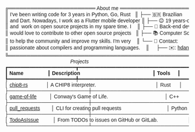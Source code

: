 <pre style="font-family:Helvetica">╔════════════════════════ About me ════════════════════════╗ 🤓 <a href="https://drive.google.com/drive/folders/1HEgd8xXOdbcE1ve6Uhzkxa3vlJ06AfjY?usp=share_link">Hícaro Dânrlley</a>                     
║ I&#x27;ve been writing code for 3 years in Python, Go, Rust   ║ ├── 🇧🇷 Brazilian                       
║ and Dart. Nowadays, I work as a Flutter mobile developer ║ ├── 😉 19 years-old                    
║ and  work on open source projects in my spare time. I    ║ ├── 🔧 Back-end developer              
║ would love to contribute to other open source projects   ║ ├── 📚 Computer Science student at <a href="https://ufal.br/">UFAL</a>
║ to help the community and improve my skills. I&#x27;m very    ║ └── 📇 Contact:                        
║ passionate about compilers and programming languages.    ║     ├── ✉️: <a href="mailto:hdanrlley1@gmail.com">hdanrlley1@gmail.com</a>        
╚══════════════════════════════════════════════════════════╝     └── LinkedIn️: <a href="https://www.linkedin.com/in/hicaromiguel/">hicaromiguel</a>         
<span style="font-style: italic">                                              Projects                                              </span>
┏━━━━━━━━━━━━━━━━━━━━━━┳━━━━━━━━━━━━━━━━━━━━━━━━━━━━━━━━━━━━━━━━━━━━━━━━━━━━━━━━━━━━━━━┳━━━━━━━━━━━┓
┃<span style="font-weight: bold"> Name                 </span>┃<span style="font-weight: bold"> Description                                                   </span>┃<span style="font-weight: bold"> Tools     </span>┃
┡━━━━━━━━━━━━━━━━━━━━━━╇━━━━━━━━━━━━━━━━━━━━━━━━━━━━━━━━━━━━━━━━━━━━━━━━━━━━━━━━━━━━━━━╇━━━━━━━━━━━┩
│ <a href="https://github.com/HicaroD/chip8-rs">chip8-rs</a>             │ A CHIP8 interpreter.                                          │ Rust      │
├──────────────────────┼───────────────────────────────────────────────────────────────┼───────────┤
│ <a href="https://github.com/HicaroD/game-of-life">game-of-life</a>         │ Conway&#x27;s Game of Life.                                        │ C++       │
├──────────────────────┼───────────────────────────────────────────────────────────────┼───────────┤
│ <a href="https://github.com/HicaroD/pull-requests">pull_requests</a>        │ CLI for creating pull requests                                │ Python    │
├──────────────────────┼───────────────────────────────────────────────────────────────┼───────────┤
│ <a href="https://github.com/HicaroD/TodoAsIssue">TodoAsIssue</a>          │ From TODOs to issues on GitHub or GitLab.                     │ Dart      │
└──────────────────────┴───────────────────────────────────────────────────────────────┴───────────┘
</pre>